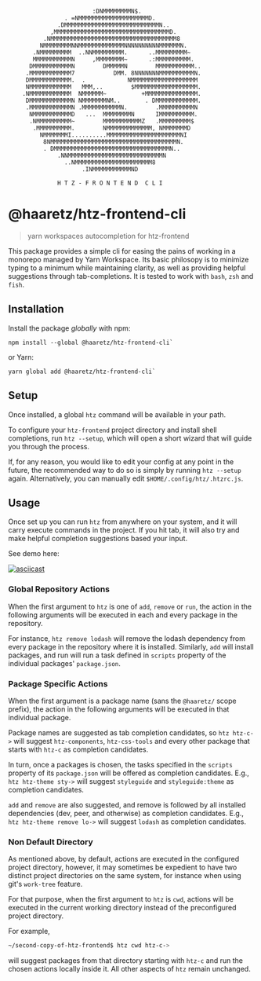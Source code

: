 ```
                        :DNMMMMMMMMN$.                       
                . =NMMMMMMMMMMMMMMMMMMMMD.                  
              .DMMMMMMMMMMMMMMMMMMMMMMMMMMMN..              
            ,MMMMMMMMMMMMMMMMMMMMMMMMMMMMMMMMMD.            
          .NMMMMMMMMMMMMMMMMMMMMMMMMMMMMMMMMMMMM8           
         NMMMMMMMMNNMMMMMMMMMMMMMNNNNNNNNNNMMMMMMN.         
       .NMMMMMMMMM  ..NNMMMMMMMMM.      ..MMMMMMMMM~        
       MMMMMMMMMMMN     ,MMMMMMMM~      .:MMMMMMMMMM.       
      DMMMMMMMMMMMN        DMMMMMN        MMMMMMMMMMM..     
     .MMMMMMMMMMMM7           DMM. 8NNNNNNNMMMMMMMMMMN.     
     DMMMMMMMMMMMM.  .            NMMMMMMMMMMMMMMMMMMM      
     NMMMMMMMMMMMM   MMM,..        $MMMMMMMMMMMMMMMMMM.     
    .NMMMMMMMMMMMM  NMMMMMM~          +MMMMMMMMMMMMMMM.     
     DMMMMMMMMMMMMN NMMMMMMMNM..       . DMMMMMMMMMMMM.     
     .MMMMMMMMMMMMN .MMMMMMMMMMMN.        .MMMMMMMMMMN      
      NMMMMMMMMMMMD   ...  MMMMMMMMN      IMMMMMMMMMM.      
      .NMMMMMMMMMM~        MMMMMMMMMMMZ   .MMMMMMMMM$       
       .MMMMMMMMMM.        NMMMMMMMMMMMMM, NMMMMMMMD        
         NMMMMMMMI..........MMMMMMMMMMMMMMMMMMMMMNI         
          8NMMMMMMMMMMMMMMMMMMMMMMMMMMMMMMMMMMMMN.          
          . DMMMMMMMMMMMMMMMMMMMMMMMMMMMMMMMMMN..           
              .NNMMMMMMMMMMMMMMMMMMMMMMMMMMMN               
                ..NMMMMMMMMMMMMMMMMMMMMMM8                  
                     .INMMMMMMMMMMMND

              H T Z - F R O N T E N D  C L I

```


# @haaretz/htz-frontend-cli
> yarn workspaces autocompletion for htz-frontend

This package provides a simple cli for easing the pains of working in a monorepo
managed by Yarn Workspace. Its basic philosopy is to minimize typing to a minimum
while maintaining clarity, as well as providing helpful suggestions through 
tab-completions. It is tested to work with `bash`, `zsh` and `fish`.

## Installation

Install the package _globally_ with npm:

```
npm install --global @haaretz/htz-frontend-cli`
```

or Yarn:
```
yarn global add @haaretz/htz-frontend-cli`
```



## Setup

Once installed, a global `htz` command will be available in your path.

To configure your `htz-frontend` project directory and install shell completions,
run `htz --setup`, which will open a short wizard that will guide you through the
process.

If, for any reason, you would like to edit your config at any point in the future, 
the recommended way to do so is simply by running `htz --setup` again. Alternatively,
you can manually edit `$HOME/.config/htz/.htzrc.js`.

## Usage

Once set up you can run `htz` from anywhere on your system, and it will carry 
execute commands in the project. If you hit tab, it will also try and make helpful
completion suggestions based your input.

See demo here:

[![asciicast](https://asciinema.org/a/bdwVICqkCZccLPtFc9zgId2YA.svg?rows=40)](https://asciinema.org/a/bdwVICqkCZccLPtFc9zgId2YA?speed=2.5&rows=40)

### Global Repository Actions

When the first argument to `htz` is one of `add`, `remove` or `run`, the action
in the following arguments will be executed in each and every package in the 
repository.

For instance, `htz remove lodash` will remove the lodash dependency from every 
package in the repository where it is installed. Similarly, `add` will install 
packages, and run will run a task defined in `scripts` property of the individual 
packages' `package.json`.

### Package Specific Actions

When the first argument is a package name (sans the `@haaretz/` scope prefix), 
the action in the following arguments will be executed in that individual package.

Package names are suggested as tab completion candidates, so `htz htz-c->` will
suggest `htz-components`, `htz-css-tools` and every other package that starts 
with `htz-c` as completion candidates.

In turn, once a packages is chosen, the tasks specified in the `scripts` property 
of its `package.json` will be offered as completion candidates. 
E.g., `htz htz-theme sty->` will suggest `styleguide` and `styleguide:theme` as 
completion candidates.

`add` and `remove` are also suggested, and remove is followed by all installed
dependencies (dev, peer, and otherwise) as completion candidates. E.g.,
`htz htz-theme remove lo->` will suggest `lodash` as completion candidates.

### Non Default Directory

As mentioned above, by default, actions are executed in the configured project
directory, however, it may sometimes be expedient to have two distinct project
directories on the same system, for instance when using git's `work-tree` 
feature.

For that purpose, when the first argument to `htz` is `cwd`, actions will be 
executed in the current working directory instead of the preconfigured project
directory.

For example, 
```sh
~/second-copy-of-htz-frontend$ htz cwd htz-c->
```
will suggest packages from that directory starting with `htz-c` and run the chosen actions locally inside it. All other aspects of `htz` remain unchanged.
